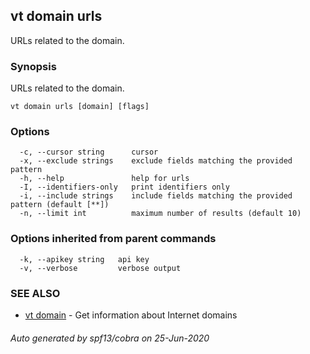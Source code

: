## vt domain urls

URLs related to the domain.

### Synopsis

URLs related to the domain.

```
vt domain urls [domain] [flags]
```

### Options

```
  -c, --cursor string      cursor
  -x, --exclude strings    exclude fields matching the provided pattern
  -h, --help               help for urls
  -I, --identifiers-only   print identifiers only
  -i, --include strings    include fields matching the provided pattern (default [**])
  -n, --limit int          maximum number of results (default 10)
```

### Options inherited from parent commands

```
  -k, --apikey string   api key
  -v, --verbose         verbose output
```

### SEE ALSO

* [vt domain](vt_domain.md)	 - Get information about Internet domains

###### Auto generated by spf13/cobra on 25-Jun-2020
